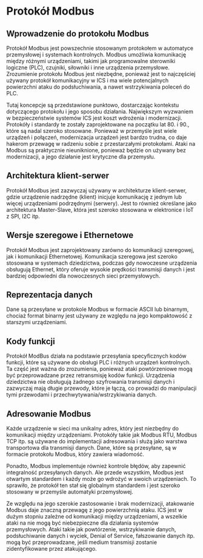 # Protokół Modbus

## Wprowadzenie do protokołu Modbus

Protokół Modbus jest powszechnie stosowanym protokołem w automatyce przemysłowej i systemach kontrolnych. Modbus umożliwia komunikację między różnymi urządzeniami, takimi jak programowalne sterowniki logiczne (PLC), czujniki, siłowniki i inne urządzenia przemysłowe. Zrozumienie protokołu Modbus jest niezbędne, ponieważ jest to najczęściej używany protokół komunikacyjny w ICS i ma wiele potencjalnych powierzchni ataku do podsłuchiwania, a nawet wstrzykiwania poleceń do PLC.

Tutaj koncepcje są przedstawione punktowo, dostarczając kontekstu dotyczącego protokołu i jego sposobu działania. Największym wyzwaniem w bezpieczeństwie systemów ICS jest koszt wdrożenia i modernizacji. Protokóły i standardy te zostały zaprojektowane na początku lat 80. i 90., które są nadal szeroko stosowane. Ponieważ w przemyśle jest wiele urządzeń i połączeń, modernizacja urządzeń jest bardzo trudna, co daje hakerom przewagę w radzeniu sobie z przestarzałymi protokołami. Ataki na Modbus są praktycznie nieuniknione, ponieważ będzie on używany bez modernizacji, a jego działanie jest krytyczne dla przemysłu.

## Architektura klient-serwer

Protokół Modbus jest zazwyczaj używany w architekturze klient-serwer, gdzie urządzenie nadrzędne (klient) inicjuje komunikację z jednym lub więcej urządzeniami podrzędnymi (serwery). Jest to również określane jako architektura Master-Slave, która jest szeroko stosowana w elektronice i IoT z SPI, I2C itp.

## Wersje szeregowe i Ethernetowe

Protokół Modbus jest zaprojektowany zarówno do komunikacji szeregowej, jak i komunikacji Ethernetowej. Komunikacja szeregowa jest szeroko stosowana w systemach dziedzictwa, podczas gdy nowoczesne urządzenia obsługują Ethernet, który oferuje wysokie prędkości transmisji danych i jest bardziej odpowiedni dla nowoczesnych sieci przemysłowych.

## Reprezentacja danych

Dane są przesyłane w protokole Modbus w formacie ASCII lub binarnym, chociaż format binarny jest używany ze względu na jego kompaktowość z starszymi urządzeniami.

## Kody funkcji

Protokół ModBus działa na podstawie przesyłania specyficznych kodów funkcji, które są używane do obsługi PLC i różnych urządzeń kontrolnych. Ta część jest ważna do zrozumienia, ponieważ ataki powtórzeniowe mogą być przeprowadzane przez retransmisję kodów funkcji. Urządzenia dziedzictwa nie obsługują żadnego szyfrowania transmisji danych i zazwyczaj mają długie przewody, które je łączą, co prowadzi do manipulacji tymi przewodami i przechwytywania/wstrzykiwania danych.

## Adresowanie Modbus

Każde urządzenie w sieci ma unikalny adres, który jest niezbędny do komunikacji między urządzeniami. Protokóły takie jak Modbus RTU, Modbus TCP itp. są używane do implementacji adresowania i służą jako warstwa transportowa dla transmisji danych. Dane, które są przesyłane, są w formacie protokołu Modbus, który zawiera wiadomość.

Ponadto, Modbus implementuje również kontrole błędów, aby zapewnić integralność przesyłanych danych. Ale przede wszystkim, Modbus jest otwartym standardem i każdy może go wdrożyć w swoich urządzeniach. To sprawiło, że protokół ten stał się globalnym standardem i jest szeroko stosowany w przemyśle automatyki przemysłowej.

Ze względu na jego szerokie zastosowanie i brak modernizacji, atakowanie Modbus daje znaczną przewagę z jego powierzchnią ataku. ICS jest w dużym stopniu zależne od komunikacji między urządzeniami, a wszelkie ataki na nie mogą być niebezpieczne dla działania systemów przemysłowych. Ataki takie jak powtórzenie, wstrzykiwanie danych, podsłuchiwanie danych i wyciek, Denial of Service, fałszowanie danych itp. mogą być przeprowadzane, jeśli medium transmisji zostanie zidentyfikowane przez atakującego.

